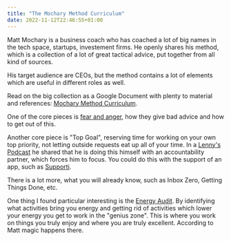 ```yaml
---
title: "The Mochary Method Curriculum"
date: 2022-11-12T22:46:55+01:00
---
```


Matt Mochary is a business coach who has coached a lot of big names in the tech space, startups, investement firms. He openly shares his method, which is a collection of a lot of great tactical advice, put together from all kind of sources.

His target audience are CEOs, but the method contains a lot of elements which are useful in different roles as well.

Read on the big collection as a Google Document with plenty to material and references: [Mochary Method Curriculum](https://t.co/A8J51IzYhz).

One of the core pieces is [fear and anger](https://docs.google.com/document/d/1sDWHUm6zwEGiPBQH2Ig6DDvVL-IEQSlfNeQnR2mhjmE/edit), how they give bad advice and how to get out of this.

Another core piece is "Top Goal", reserving time for working on your own top priority, not letting outside requests eat up all of your time. In a [Lenny's Podcast](https://youtu.be/bCel0X2Ta7U) he shared that he is doing this himself with an accountability partner, which forces him to focus. You could do this with the support of an app, such as [Supporti](https://www.getsupporti.com/).

There is a lot more, what you will already know, such as Inbox Zero, Getting Things Done, etc.

One thing I found particular interesting is the [Energy Audit](https://docs.google.com/document/d/1HmaRdtk8R5GQtMj72Y6XhHTru5SQAiiqDfDP3qy73k4/edit). By identifying what activities bring you energy and getting rid of activities which lower your energy you get to work in the "genius zone". This is where you work on things you truly enjoy and where you are truly excellent. According to Matt magic happens there.
